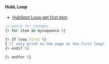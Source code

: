 #### HubL Loop
- [HubSpot Loop get first item](https://community.hubspot.com/t5/CMS-Development/Get-first-value-of-repeater-field-in-blog-listing/m-p/310460)



```js
// watch for changes
{% for item in mysequence %}

{% if loop.first %}
I'll only print to the page on the first loop!
{% endif %}

{% endfor %}
```
